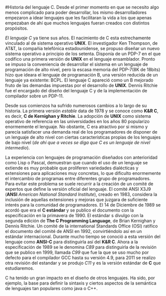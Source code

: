 #Historia del lenguaje C.
Desde el primer momento en que se necesito algo menos complicado para poder desarrollar, los mismo desarrolladores empezaron a idear lenguajes que les facilitaran la vida a los que apenas empezaban de ahí que muchos lenguajes fueran creados con distintos propósitos.

*El lenguaje C* ya tiene sus años. El nacimiento de C esta estrechamente vinculado al de sistema operativo **UNIX**. El investigador Ken Thompson, de AT&T, la compañia telefónica estadounidense, se propuso diseñar un nuevo sistema operativo a principio de los setenta. Disponía de un PDP-7 en el que codifico una primera versión de **UNIX** en el lenguaje ensamblador. Pronto se impuso la conveniencia de desarrollar el sistema en un lenguaje de programación de alto nivel, pero la escasa memoria del PDP-7(8K de 18bits) hizo que ideara el lenguaje de programación B, una versión reducida de un lenguaje ya existente: BCPL. El lenguaje C apareció como un B mejorado fruto de las demandas impuestas por el desarrollo de **UNIX**. Dennis Ritchie fue el encargado del diseño del lenguaje C y de la implementación de compilador sobre un PDP-11.

Desde sus comienzos ha sufrido numerosos cambios a lo largo de su historia. La primera versión *estable* data de 1978 y se conoce como **K&R C**, es decir, **C de Kernighan y Ritchie**. La adopción de **UNIX** como sistema operativo de referencia en las universidades en los años 80 popularizo enormemente el lenguaje. No obstante, C era atractivo por si mismo y parecía satisfacer una demanda real de los programadores de disponer de un lenguaje de alto nivel con ciertas características propias de los lenguajes de bajo nivel (*de ahí que a veces se diga que C es un lenguaje de nivel intermedio*).

La experiencia con lenguajes de programación diseñados con anterioridad como Lisp o Pascal, demuestran que cuando el uso de un lenguaje se extiende es muy probable que proliferen variedades dialécticas y extensiones para aplicaciones muy concretas, lo que dificulto enormemente el intercambio de programas entre diferentes grupo de programadores. Para evitar este problema se suele recurrir a la creación de un comité de expertos que define la versión oficial del lenguaje. El comité ANSI X3J9 (**ANSI** *American National Standard Institute*), creado en 1983, considera la inclusión de aquellas extensiones y mejoras que juzgara de suficiente interés para la comunidad de programadores. El 14 de Diciembre de 1989 se acordó que era el **C estándar** y se publico el documento con la especificación en la primavera de 1990. El estándar s divulgo con la segunda edición de **The C Programming Language**, de Brian Kernighan y Dennis Ritchie. Un comité de la international Standards Office (OSI) ratifico el documento del comité de ANSI en 1992, convirtiéndolo así en un estándar internacional. Durante mucho tiempo se conoció a esta versión del lenguaje como **ANSI-C** para distinguirla así del **K&R C**. Ahora a la especificación de 1989 se le denomina *C89* para distinguirla de la revisión que se publico en 1999, llamada *C99* que fue la que se uso mucho por defecto para el compilador GCC hasta su versión 4.9, para 2011 se realizo otra revisión del estandar y se produjo *C11* y es la versión estándar de **C** que estudiaremos.

C ha tenido un gran impacto en el diseño de otros lenguajes. Ha sido, por ejemplo, la base para definir la sintaxis y ciertos aspectos de la semántica de lenguajes tan populares como java o C++.